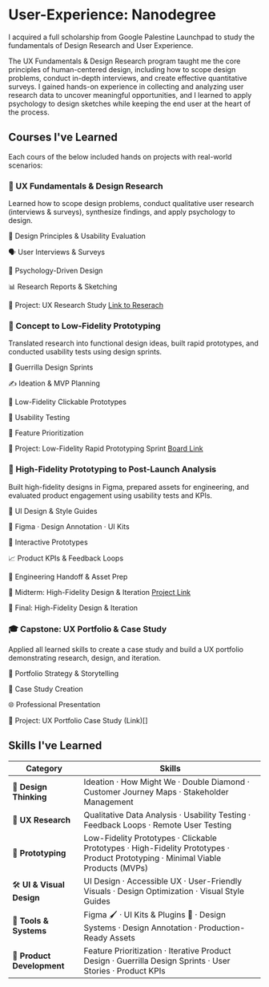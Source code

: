 # User-Experience: Nanodegree
I acquired a full scholarship from Google Palestine Launchpad to study the fundamentals of Design Research and User Experience.

The UX Fundamentals & Design Research program taught me the core principles of human-centered design, including how to scope design problems, conduct in-depth interviews, and create effective quantitative surveys. I gained hands-on experience in collecting and analyzing user research data to uncover meaningful opportunities, and I learned to apply psychology to design sketches while keeping the end user at the heart of the process.

## Courses I've Learned
Each cours of the below included hands on projects with real-world scenarios:

### 🧠 UX Fundamentals & Design Research
Learned how to scope design problems, conduct qualitative user research (interviews & surveys), synthesize findings, and apply psychology to design.

  🧩 Design Principles & Usability Evaluation

  🗣️ User Interviews & Surveys

  🧠 Psychology-Driven Design

  📊 Research Reports & Sketching

  📂 Project: UX Research Study [Link to Reserach](https://github.com/sondosaabed/Arabic-Handwritten-Recognition-Data-Analysis)
    
### 🔧 Concept to Low-Fidelity Prototyping
Translated research into functional design ideas, built rapid prototypes, and conducted usability tests using design sprints.

  🚀 Guerrilla Design Sprints

  ✍️ Ideation & MVP Planning

  🧱 Low-Fidelity Clickable Prototypes

  🧪 Usability Testing

  🎯 Feature Prioritization

  📂 Project: Low-Fidelity Rapid Prototyping Sprint [Board Link](https://miro.com/app/board/uXjVIxaFjdI=/?share_link_id=97222518590)
  
### 🎨 High-Fidelity Prototyping to Post-Launch Analysis
Built high-fidelity designs in Figma, prepared assets for engineering, and evaluated product engagement using usability tests and KPIs.

  🎨 UI Design & Style Guides

  🧰 Figma · Design Annotation · UI Kits

  🔁 Interactive Prototypes

  📈 Product KPIs & Feedback Loops

  🤝 Engineering Handoff & Asset Prep

  📂 Midterm: High-Fidelity Design & Iteration [Project Link](https://github.com/sondosaabed/KhattTech-high-fedality-Midterm)
  
  📂 Final: High-Fidelity Design & Iteration
  
### 🎓 Capstone: UX Portfolio & Case Study
Applied all learned skills to create a case study and build a UX portfolio demonstrating research, design, and iteration.

  📘 Portfolio Strategy & Storytelling

  🧩 Case Study Creation

  🌐 Professional Presentation

  📂 Project: UX Portfolio Case Study (Link)[]

## Skills I've Learned

| Category                   | Skills                                                                                                                           |
| -------------------------- | -------------------------------------------------------------------------------------------------------------------------------- |
| 🎨 **Design Thinking**     | Ideation · How Might We · Double Diamond · Customer Journey Maps · Stakeholder Management                                        |
| 🧪 **UX Research**         | Qualitative Data Analysis · Usability Testing · Feedback Loops · Remote User Testing                                             |
| 📐 **Prototyping**         | Low-Fidelity Prototypes · Clickable Prototypes · High-Fidelity Prototypes · Product Prototyping · Minimal Viable Products (MVPs) |
| 🛠️ **UI & Visual Design** | UI Design · Accessible UX · User-Friendly Visuals · Design Optimization · Visual Style Guides                                    |
| 🧰 **Tools & Systems**     | Figma 🖌️ · UI Kits & Plugins 🔌 · Design Systems · Design Annotation · Production-Ready Assets                                  |
| 🚀 **Product Development** | Feature Prioritization · Iterative Product Design · Guerrilla Design Sprints · User Stories · Product KPIs                       |
